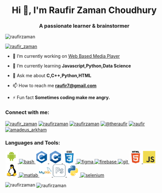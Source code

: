 <h1 align="center">Hi 👋, I'm Raufir Zaman Choudhury</h1>
<h3 align="center">A passionate learner & brainstormer</h3>

<p align="left"> <img src="https://komarev.com/ghpvc/?username=raufirzaman&label=Profile%20views&color=0e75b6&style=flat" alt="raufirzaman" /> </p>

<p align="left"> <a href="https://twitter.com/raufir_zaman" target="blank"><img src="https://img.shields.io/twitter/follow/raufir_zaman?logo=twitter&style=for-the-badge" alt="raufir_zaman" /></a> </p>

- 🔭 I’m currently working on [Web Based Media Player](https://github.com/Raufirzaman/Web-Based-Media-Player)

- 🌱 I’m currently learning **Javascript,Python,Data Science**

- 💬 Ask me about **C,C++,Python,HTML**

- 📫 How to reach me **raufir7@gmail.com**

- ⚡ Fun fact **Sometimes coding make me angry.**

<h3 align="left">Connect with me:</h3>
<p align="left">
<a href="https://twitter.com/raufir_zaman" target="blank"><img align="center" src="https://raw.githubusercontent.com/rahuldkjain/github-profile-readme-generator/master/src/images/icons/Social/twitter.svg" alt="raufir_zaman" height="30" width="40" /></a>
<a href="https://linkedin.com/in/raufirzaman" target="blank"><img align="center" src="https://raw.githubusercontent.com/rahuldkjain/github-profile-readme-generator/master/src/images/icons/Social/linked-in-alt.svg" alt="raufirzaman" height="30" width="40" /></a>
<a href="https://fb.com/raufirzaman" target="blank"><img align="center" src="https://raw.githubusercontent.com/rahuldkjain/github-profile-readme-generator/master/src/images/icons/Social/facebook.svg" alt="raufirzaman" height="30" width="40" /></a>
<a href="https://instagram.com/theraufir" target="blank"><img align="center" src="https://raw.githubusercontent.com/rahuldkjain/github-profile-readme-generator/master/src/images/icons/Social/instagram.svg" alt="@theraufir" height="30" width="40" /></a>
<a href="https://www.codechef.com/users/raufir" target="blank"><img align="center" src="https://cdn.jsdelivr.net/npm/simple-icons@3.1.0/icons/codechef.svg" alt="raufir" height="30" width="40" /></a>
<a href="https://codeforces.com/profile/amadeus_arkham" target="blank"><img align="center" src="https://raw.githubusercontent.com/rahuldkjain/github-profile-readme-generator/master/src/images/icons/Social/codeforces.svg" alt="amadeus_arkham" height="30" width="40" /></a>
</p>

<h3 align="left">Languages and Tools:</h3>
<p align="left"> <a href="https://developer.android.com" target="_blank" rel="noreferrer"> <img src="https://raw.githubusercontent.com/devicons/devicon/master/icons/android/android-original-wordmark.svg" alt="android" width="40" height="40"/> </a> <a href="https://www.gnu.org/software/bash/" target="_blank" rel="noreferrer"> <img src="https://www.vectorlogo.zone/logos/gnu_bash/gnu_bash-icon.svg" alt="bash" width="40" height="40"/> </a> <a href="https://www.cprogramming.com/" target="_blank" rel="noreferrer"> <img src="https://raw.githubusercontent.com/devicons/devicon/master/icons/c/c-original.svg" alt="c" width="40" height="40"/> </a> <a href="https://www.w3schools.com/cpp/" target="_blank" rel="noreferrer"> <img src="https://raw.githubusercontent.com/devicons/devicon/master/icons/cplusplus/cplusplus-original.svg" alt="cplusplus" width="40" height="40"/> </a> <a href="https://www.w3schools.com/css/" target="_blank" rel="noreferrer"> <img src="https://raw.githubusercontent.com/devicons/devicon/master/icons/css3/css3-original-wordmark.svg" alt="css3" width="40" height="40"/> </a> <a href="https://www.figma.com/" target="_blank" rel="noreferrer"> <img src="https://www.vectorlogo.zone/logos/figma/figma-icon.svg" alt="figma" width="40" height="40"/> </a> <a href="https://firebase.google.com/" target="_blank" rel="noreferrer"> <img src="https://www.vectorlogo.zone/logos/firebase/firebase-icon.svg" alt="firebase" width="40" height="40"/> </a> <a href="https://git-scm.com/" target="_blank" rel="noreferrer"> <img src="https://www.vectorlogo.zone/logos/git-scm/git-scm-icon.svg" alt="git" width="40" height="40"/> </a> <a href="https://www.w3.org/html/" target="_blank" rel="noreferrer"> <img src="https://raw.githubusercontent.com/devicons/devicon/master/icons/html5/html5-original-wordmark.svg" alt="html5" width="40" height="40"/> </a> <a href="https://developer.mozilla.org/en-US/docs/Web/JavaScript" target="_blank" rel="noreferrer"> <img src="https://raw.githubusercontent.com/devicons/devicon/master/icons/javascript/javascript-original.svg" alt="javascript" width="40" height="40"/> </a> <a href="https://www.linux.org/" target="_blank" rel="noreferrer"> <img src="https://raw.githubusercontent.com/devicons/devicon/master/icons/linux/linux-original.svg" alt="linux" width="40" height="40"/> </a> <a href="https://www.mathworks.com/" target="_blank" rel="noreferrer"> <img src="https://upload.wikimedia.org/wikipedia/commons/2/21/Matlab_Logo.png" alt="matlab" width="40" height="40"/> </a> <a href="https://www.mysql.com/" target="_blank" rel="noreferrer"> <img src="https://raw.githubusercontent.com/devicons/devicon/master/icons/mysql/mysql-original-wordmark.svg" alt="mysql" width="40" height="40"/> </a> <a href="https://www.photoshop.com/en" target="_blank" rel="noreferrer"> <img src="https://raw.githubusercontent.com/devicons/devicon/master/icons/photoshop/photoshop-line.svg" alt="photoshop" width="40" height="40"/> </a> <a href="https://www.python.org" target="_blank" rel="noreferrer"> <img src="https://raw.githubusercontent.com/devicons/devicon/master/icons/python/python-original.svg" alt="python" width="40" height="40"/> </a> <a href="https://www.selenium.dev" target="_blank" rel="noreferrer"> <img src="https://raw.githubusercontent.com/detain/svg-logos/780f25886640cef088af994181646db2f6b1a3f8/svg/selenium-logo.svg" alt="selenium" width="40" height="40"/> </a> </p>

<p><img align="left" src="https://github-readme-stats.vercel.app/api/top-langs?username=raufirzaman&show_icons=true&locale=en&layout=compact" alt="raufirzaman" /></p>

<p>&nbsp;<img align="center" src="https://github-readme-stats.vercel.app/api?username=raufirzaman&show_icons=true&locale=en" alt="raufirzaman" /></p>
